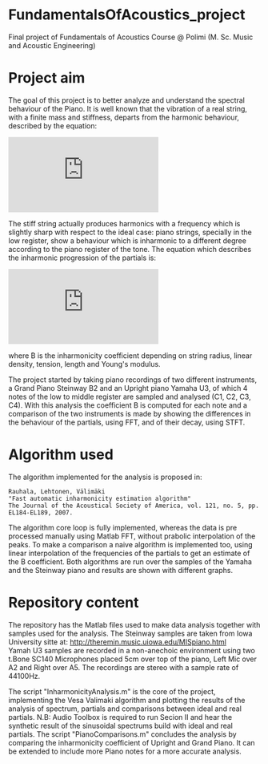 # FundamentalsOfAcoustics_project
Final project of Fundamentals of Acoustics Course @ Polimi (M. Sc. Music and Acoustic Engineering)

# Project aim
The goal of this project is to better analyze and understand the spectral behaviour of the Piano. It is well known that the vibration of a real string, with a finite mass and stiffness, departs from the harmonic behaviour, described by the equation:

![equation](https://latex.codecogs.com/gif.latex?f_%7Bn%7D%20%3D%20nf_%7B0%7D)

The stiff string actually produces harmonics with a frequency which is slightly sharp with respect to the ideal case: piano strings, specially in the low register, show a behaviour which is inharmonic to a different degree according to the piano register of the tone. The equation which describes the inharmonic progression of the partials is:

![equation](https://latex.codecogs.com/gif.latex?f_%7Bn%7D%20%3D%20nf_%7B0%7D%5Csqrt%7B1&plus;Bn%5E2%7D)

where B is the inharmonicity coefficient depending on string radius, linear density, tension, length and Young's modulus. 

The project started by taking piano recordings of two different instruments, a Grand Piano Steinway B2 and an Upright piano Yamaha U3, of which 4 notes of the low to middle register are sampled and analysed (C1, C2, C3, C4).
With this analysis the coefficient B is computed for each note and a comparison of the two instruments is made by showing the differences in the behaviour of the partials, using FFT, and of their decay, using STFT. 

# Algorithm used
The algorithm implemented for the analysis is proposed in:
```
Rauhala, Lehtonen, Välimäki
"Fast automatic inharmonicity estimation algorithm"
The Journal of the Acoustical Society of America, vol. 121, no. 5, pp. EL184-EL189, 2007.
```

The algorithm core loop is fully implemented, whereas the data is pre processed manually using Matlab FFT, without prabolic interpolation of the peaks. To make a comparison a naive algorithm is implemented too, using linear interpolation of the frequencies of the partials to get an estimate of the B coefficient.
Both algorithms are run over the samples of the Yamaha and the Steinway piano and results are shown with different graphs.

# Repository content
The repository has the Matlab files used to make data analysis together with samples used for the analysis. The Steinway samples are taken from Iowa University sitte at:
http://theremin.music.uiowa.edu/MISpiano.html<br>
Yamah U3 samples are recorded in a non-anechoic environment using two t.Bone SC140 Microphones placed 5cm over top of the piano, Left Mic over A2 and Right over A5. The recordings are stereo with a sample rate of 44100Hz.

The script "InharmonicityAnalysis.m" is the core of the project, implementing the Vesa Valimaki algorithm and plotting the results of the analysis of spectrum, partials and comparisons between ideal and real partials.
N.B: Audio Toolbox is required to run Secion II and hear the synthetic result of the sinusoidal spectrums build with ideal and real partials.
The script "PianoComparisons.m" concludes the analysis by comparing the inharmonicity coefficient of Upright and Grand Piano. It can be extended to include more Piano notes for a more accurate analysis.
